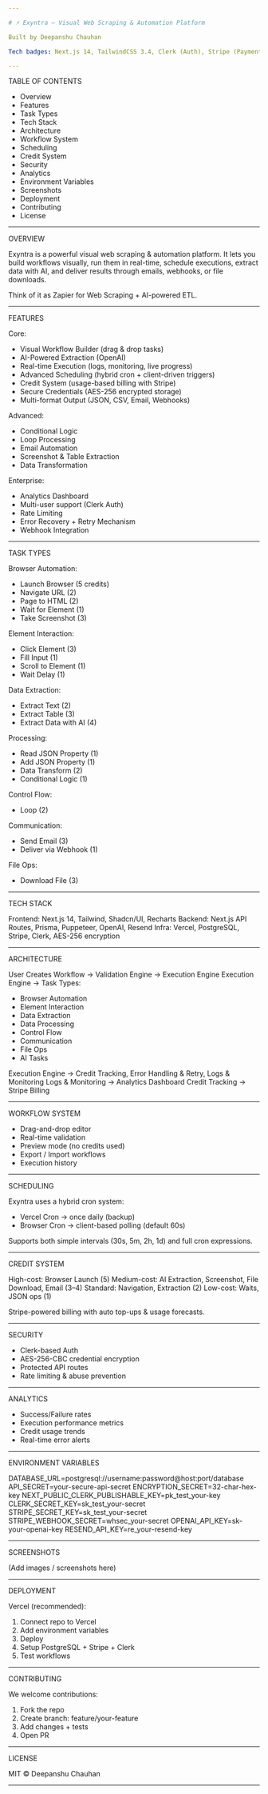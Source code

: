 ```yaml
---

# ⚡ Exyntra – Visual Web Scraping & Automation Platform

Built by Deepanshu Chauhan

Tech badges: Next.js 14, TailwindCSS 3.4, Clerk (Auth), Stripe (Payments), Vercel (Deploy)

---
```


TABLE OF CONTENTS

- Overview
- Features
- Task Types
- Tech Stack
- Architecture
- Workflow System
- Scheduling
- Credit System
- Security
- Analytics
- Environment Variables
- Screenshots
- Deployment
- Contributing
- License

---

OVERVIEW

Exyntra is a powerful visual web scraping & automation platform.
It lets you build workflows visually, run them in real-time, schedule executions, extract data with AI, and deliver results through emails, webhooks, or file downloads.

Think of it as Zapier for Web Scraping + AI-powered ETL.

---

FEATURES

Core:

- Visual Workflow Builder (drag & drop tasks)
- AI-Powered Extraction (OpenAI)
- Real-time Execution (logs, monitoring, live progress)
- Advanced Scheduling (hybrid cron + client-driven triggers)
- Credit System (usage-based billing with Stripe)
- Secure Credentials (AES-256 encrypted storage)
- Multi-format Output (JSON, CSV, Email, Webhooks)

Advanced:

- Conditional Logic
- Loop Processing
- Email Automation
- Screenshot & Table Extraction
- Data Transformation

Enterprise:

- Analytics Dashboard
- Multi-user support (Clerk Auth)
- Rate Limiting
- Error Recovery + Retry Mechanism
- Webhook Integration

---

TASK TYPES

Browser Automation:

- Launch Browser (5 credits)
- Navigate URL (2)
- Page to HTML (2)
- Wait for Element (1)
- Take Screenshot (3)

Element Interaction:

- Click Element (3)
- Fill Input (1)
- Scroll to Element (1)
- Wait Delay (1)

Data Extraction:

- Extract Text (2)
- Extract Table (3)
- Extract Data with AI (4)

Processing:

- Read JSON Property (1)
- Add JSON Property (1)
- Data Transform (2)
- Conditional Logic (1)

Control Flow:

- Loop (2)

Communication:

- Send Email (3)
- Deliver via Webhook (1)

File Ops:

- Download File (3)

---

TECH STACK

Frontend: Next.js 14, Tailwind, Shadcn/UI, Recharts
Backend: Next.js API Routes, Prisma, Puppeteer, OpenAI, Resend
Infra: Vercel, PostgreSQL, Stripe, Clerk, AES-256 encryption

---

ARCHITECTURE

User Creates Workflow → Validation Engine → Execution Engine
Execution Engine → Task Types:

- Browser Automation
- Element Interaction
- Data Extraction
- Data Processing
- Control Flow
- Communication
- File Ops
- AI Tasks

Execution Engine → Credit Tracking, Error Handling & Retry, Logs & Monitoring
Logs & Monitoring → Analytics Dashboard
Credit Tracking → Stripe Billing

---

WORKFLOW SYSTEM

- Drag-and-drop editor
- Real-time validation
- Preview mode (no credits used)
- Export / Import workflows
- Execution history

---

SCHEDULING

Exyntra uses a hybrid cron system:

- Vercel Cron → once daily (backup)
- Browser Cron → client-based polling (default 60s)

Supports both simple intervals (30s, 5m, 2h, 1d) and full cron expressions.

---

CREDIT SYSTEM

High-cost: Browser Launch (5)
Medium-cost: AI Extraction, Screenshot, File Download, Email (3–4)
Standard: Navigation, Extraction (2)
Low-cost: Waits, JSON ops (1)

Stripe-powered billing with auto top-ups & usage forecasts.

---

SECURITY

- Clerk-based Auth
- AES-256-CBC credential encryption
- Protected API routes
- Rate limiting & abuse prevention

---

ANALYTICS

- Success/Failure rates
- Execution performance metrics
- Credit usage trends
- Real-time error alerts

---

ENVIRONMENT VARIABLES

DATABASE_URL=postgresql://username:password@host:port/database
API_SECRET=your-secure-api-secret
ENCRYPTION_SECRET=32-char-hex-key
NEXT_PUBLIC_CLERK_PUBLISHABLE_KEY=pk_test_your-key
CLERK_SECRET_KEY=sk_test_your-secret
STRIPE_SECRET_KEY=sk_test_your-secret
STRIPE_WEBHOOK_SECRET=whsec_your-secret
OPENAI_API_KEY=sk-your-openai-key
RESEND_API_KEY=re_your-resend-key

---

SCREENSHOTS

(Add images / screenshots here)

---

DEPLOYMENT

Vercel (recommended):

1. Connect repo to Vercel
2. Add environment variables
3. Deploy
4. Setup PostgreSQL + Stripe + Clerk
5. Test workflows

---

CONTRIBUTING

We welcome contributions:

1. Fork the repo
2. Create branch: feature/your-feature
3. Add changes + tests
4. Open PR

---

LICENSE

MIT © Deepanshu Chauhan

---
